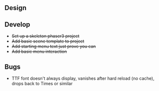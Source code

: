 ## Design

## Develop

- ~~Set up a skeleton phaser3 project~~
- ~~Add basic scene template to project~~
- ~~Add starting menu text just prove you can~~
- ~~Add basic menu interaction~~

## Bugs

- TTF font doesn't always display, vanishes after hard reload (no cache), drops back to Times or similar
